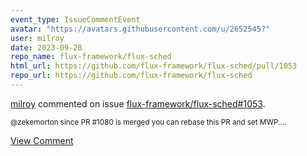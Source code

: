```yaml
---
event_type: IssueCommentEvent
avatar: "https://avatars.githubusercontent.com/u/2652545?"
user: milroy
date: 2023-09-28
repo_name: flux-framework/flux-sched
html_url: https://github.com/flux-framework/flux-sched/pull/1053
repo_url: https://github.com/flux-framework/flux-sched
---
```


<a href='https://github.com/milroy' target='_blank'>milroy</a> commented on issue <a href='https://github.com/flux-framework/flux-sched/pull/1053' target='_blank'>flux-framework/flux-sched#1053</a>.

<small>@zekemorton since PR #1080 is merged you can rebase this PR and set MWP....</small>

<a href='https://github.com/flux-framework/flux-sched/pull/1053' target='_blank'>View Comment</a>